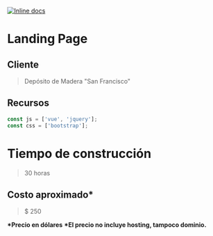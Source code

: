 [![Inline docs](http://inch-ci.org/github/guiye860/website-deposito-de-madera.svg?branch=master)](http://inch-ci.org/github/guiye860/website-deposito-de-madera)

# Landing Page

## Cliente

  > Depósito de Madera "San Francisco"

## Recursos

```javascript
const js = ['vue', 'jquery'];
const css = ['bootstrap'];
```

# Tiempo de construcción

 > 30 horas
 
## Costo aproximado*

> $ 250

__*Precio en dólares__
__*El precio no incluye hosting, tampoco dominio.__